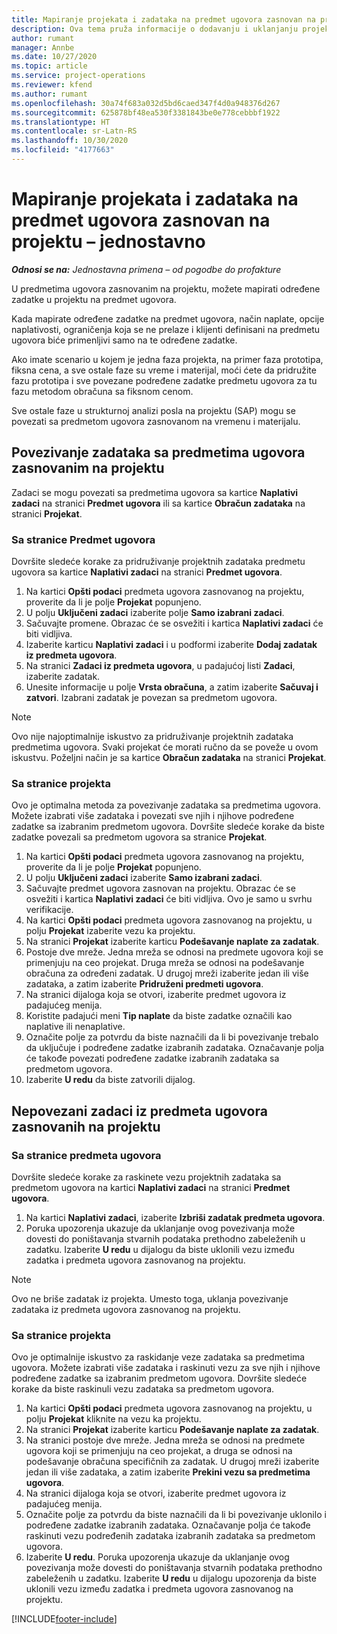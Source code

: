 ```yaml
---
title: Mapiranje projekata i zadataka na predmet ugovora zasnovan na projektu – jednostavno
description: Ova tema pruža informacije o dodavanju i uklanjanju projekata i zadataka u predmet ugovora.
author: rumant
manager: Annbe
ms.date: 10/27/2020
ms.topic: article
ms.service: project-operations
ms.reviewer: kfend
ms.author: rumant
ms.openlocfilehash: 30a74f683a032d5bd6caed347f4d0a948376d267
ms.sourcegitcommit: 625878bf48ea530f3381843be0e778cebbbf1922
ms.translationtype: HT
ms.contentlocale: sr-Latn-RS
ms.lasthandoff: 10/30/2020
ms.locfileid: "4177663"
---
```

# <a name="map-projects-and-tasks-to-a-project-based-contract-line---lite"></a>Mapiranje projekata i zadataka na predmet ugovora zasnovan na projektu – jednostavno

_**Odnosi se na:** Jednostavna primena – od pogodbe do profakture_

U predmetima ugovora zasnovanim na projektu, možete mapirati određene zadatke u projektu na predmet ugovora.

Kada mapirate određene zadatke na predmet ugovora, način naplate, opcije naplativosti, ograničenja koja se ne prelaze i klijenti definisani na predmetu ugovora biće primenljivi samo na te određene zadatke.

Ako imate scenario u kojem je jedna faza projekta, na primer faza prototipa, fiksna cena, a sve ostale faze su vreme i materijal, moći ćete da pridružite fazu prototipa i sve povezane podređene zadatke predmetu ugovora za tu fazu metodom obračuna sa fiksnom cenom.

Sve ostale faze u strukturnoj analizi posla na projektu (SAP) mogu se povezati sa predmetom ugovora zasnovanom na vremenu i materijalu.

## <a name="associate-tasks-to-project-based-contract-lines"></a>Povezivanje zadataka sa predmetima ugovora zasnovanim na projektu

Zadaci se mogu povezati sa predmetima ugovora sa kartice **Naplativi zadaci** na stranici **Predmet ugovora** ili sa kartice **Obračun zadataka** na stranici **Projekat**.

### <a name="from-the-contract-line-page"></a>Sa stranice Predmet ugovora

Dovršite sledeće korake za pridruživanje projektnih zadataka predmetu ugovora sa kartice **Naplativi zadaci** na stranici **Predmet ugovora**.

1. Na kartici **Opšti podaci** predmeta ugovora zasnovanog na projektu, proverite da li je polje **Projekat** popunjeno.
2. U polju **Uključeni zadaci** izaberite polje **Samo izabrani zadaci**.
3. Sačuvajte promene. Obrazac će se osvežiti i kartica **Naplativi zadaci** će biti vidljiva.
4. Izaberite karticu **Naplativi zadaci** i u podformi izaberite **Dodaj zadatak iz predmeta ugovora**.
5. Na stranici **Zadaci iz predmeta ugovora**, u padajućoj listi **Zadaci**, izaberite zadatak. 
6. Unesite informacije u polje **Vrsta obračuna**, a zatim izaberite **Sačuvaj i zatvori**. Izabrani zadatak je povezan sa predmetom ugovora.

> [!NOTE]
> Ovo nije najoptimalnije iskustvo za pridruživanje projektnih zadataka predmetima ugovora. Svaki projekat će morati ručno da se poveže u ovom iskustvu. Poželjni način je sa kartice **Obračun zadataka** na stranici **Projekat**.

### <a name="from-the-project-page"></a>Sa stranice projekta

Ovo je optimalna metoda za povezivanje zadataka sa predmetima ugovora. Možete izabrati više zadataka i povezati sve njih i njihove podređene zadatke sa izabranim predmetom ugovora. Dovršite sledeće korake da biste zadatke povezali sa predmetom ugovora sa stranice **Projekat**.

1. Na kartici **Opšti podaci** predmeta ugovora zasnovanog na projektu, proverite da li je polje **Projekat** popunjeno.
2. U polju **Uključeni zadaci** izaberite **Samo izabrani zadaci**.
3. Sačuvajte predmet ugovora zasnovan na projektu. Obrazac će se osvežiti i kartica **Naplativi zadaci** će biti vidljiva. Ovo je samo u svrhu verifikacije.
4. Na kartici **Opšti podaci** predmeta ugovora zasnovanog na projektu, u polju **Projekat** izaberite vezu ka projektu.
5. Na stranici **Projekat** izaberite karticu **Podešavanje naplate za zadatak**.
6. Postoje dve mreže. Jedna mreža se odnosi na predmete ugovora koji se primenjuju na ceo projekat. Druga mreža se odnosi na podešavanje obračuna za određeni zadatak. U drugoj mreži izaberite jedan ili više zadataka, a zatim izaberite **Pridruženi predmeti ugovora**.
7. Na stranici dijaloga koja se otvori, izaberite predmet ugovora iz padajućeg menija.
8. Koristite padajući meni **Tip naplate** da biste zadatke označili kao naplative ili nenaplative.
9. Označite polje za potvrdu da biste naznačili da li bi povezivanje trebalo da uključuje i podređene zadatke izabranih zadataka. Označavanje polja će takođe povezati podređene zadatke izabranih zadataka sa predmetom ugovora.
10. Izaberite **U redu** da biste zatvorili dijalog.

## <a name="unassociate-tasks-from-project-based-contract-lines"></a>Nepovezani zadaci iz predmeta ugovora zasnovanih na projektu

### <a name="from-the-contract-line-page"></a>Sa stranice predmeta ugovora

Dovršite sledeće korake za raskinete vezu projektnih zadataka sa predmetom ugovora na kartici **Naplativi zadaci** na stranici **Predmet ugovora**.

1. Na kartici **Naplativi zadaci**, izaberite **Izbriši zadatak predmeta ugovora**.
2. Poruka upozorenja ukazuje da uklanjanje ovog povezivanja može dovesti do poništavanja stvarnih podataka prethodno zabeleženih u zadatku. Izaberite **U redu** u dijalogu da biste uklonili vezu između zadatka i predmeta ugovora zasnovanog na projektu. 

> [!NOTE]
> Ovo ne briše zadatak iz projekta. Umesto toga, uklanja povezivanje zadataka iz predmeta ugovora zasnovanog na projektu.

### <a name="from-the-project-page"></a>Sa stranice projekta

Ovo je optimalnije iskustvo za raskidanje veze zadataka sa predmetima ugovora. Možete izabrati više zadataka i raskinuti vezu za sve njih i njihove podređene zadatke sa izabranim predmetom ugovora. Dovršite sledeće korake da biste raskinuli vezu zadataka sa predmetom ugovora.

1. Na kartici **Opšti podaci** predmeta ugovora zasnovanog na projektu, u polju **Projekat** kliknite na vezu ka projektu.
2. Na stranici **Projekat** izaberite karticu **Podešavanje naplate za zadatak**.
3. Na stranici postoje dve mreže. Jedna mreža se odnosi na predmete ugovora koji se primenjuju na ceo projekat, a druga se odnosi na podešavanje obračuna specifičnih za zadatak. U drugoj mreži izaberite jedan ili više zadataka, a zatim izaberite **Prekini vezu sa predmetima ugovora**.
4. Na stranici dijaloga koja se otvori, izaberite predmet ugovora iz padajućeg menija.
5. Označite polje za potvrdu da biste naznačili da li bi povezivanje uklonilo i podređene zadatke izabranih zadataka. Označavanje polja će takođe raskinuti vezu podređenih zadataka izabranih zadataka sa predmetom ugovora.
6. Izaberite **U redu**. Poruka upozorenja ukazuje da uklanjanje ovog povezivanja može dovesti do poništavanja stvarnih podataka prethodno zabeleženih u zadatku. Izaberite **U redu** u dijalogu upozorenja da biste uklonili vezu između zadatka i predmeta ugovora zasnovanog na projektu.


[!INCLUDE[footer-include](../../includes/footer-banner.md)]